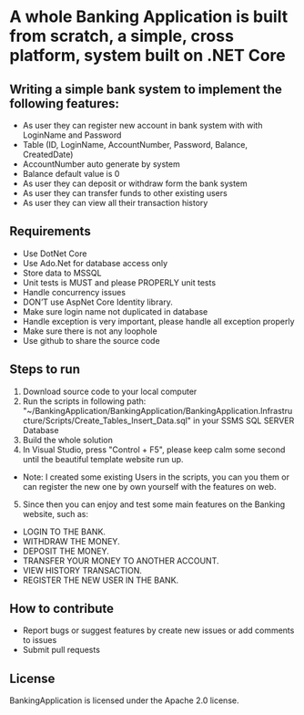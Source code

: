 # A whole Banking Application is built from scratch, a simple, cross platform, system built on .NET Core

## Writing a simple bank system to implement the following features:

- As user they can register new account in bank system with with LoginName and Password
- Table (ID, LoginName, AccountNumber, Password, Balance, CreatedDate)
- AccountNumber auto generate by system
- Balance default value is 0
- As user they can deposit or withdraw form the bank system
- As user they can transfer funds to other existing users
- As user they can view all their transaction history

## Requirements

- Use DotNet Core
- Use Ado.Net for database access only
- Store data to MSSQL
- Unit tests is MUST ​and please PROPERLY ​unit tests
- Handle concurrency ​issues
- DON’T​ use AspNet Core Identity library.
- Make sure login name not duplicated in database
- Handle exception is very important, please handle all exception properly
- Make sure there is not any loophole
- Use github to share the source code

## Steps to run

1. Download source code to your local computer
2. Run the scripts in following path: "~/BankingApplication/BankingApplication/BankingApplication.Infrastructure/Scripts/Create_Tables_Insert_Data.sql" in your SSMS SQL SERVER Database
3. Build the whole solution
4. In Visual Studio, press "Control + F5", please keep calm some second until the beautiful template website run up.

* Note: I created some existing Users in the scripts, you can you them or can register the new one by own yourself with the features on web.

5. Since then you can enjoy and test some main features on the Banking website, such as: 

* LOGIN TO THE BANK.
* WITHDRAW THE MONEY. 
* DEPOSIT THE MONEY.
* TRANSFER YOUR MONEY TO ANOTHER ACCOUNT.
* VIEW HISTORY TRANSACTION.
* REGISTER THE NEW USER IN THE BANK.

## How to contribute

- Report bugs or suggest features by create new issues or add comments to issues
- Submit pull requests

## License

BankingApplication is licensed under the Apache 2.0 license.